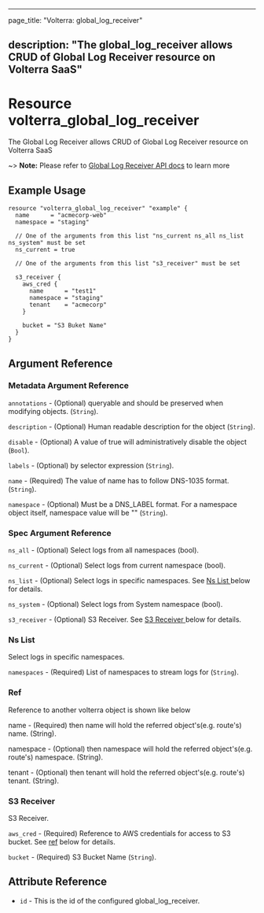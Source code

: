 ---

page_title: "Volterra: global_log_receiver"

description: "The global_log_receiver allows CRUD of Global Log Receiver resource on Volterra SaaS"
---------------------------------------------------------------------------------------------------

Resource volterra_global_log_receiver
=====================================

The Global Log Receiver allows CRUD of Global Log Receiver resource on Volterra SaaS

~> **Note:** Please refer to [Global Log Receiver API docs](https://volterra.io/docs/api/global-log-receiver) to learn more

Example Usage
-------------

```hcl
resource "volterra_global_log_receiver" "example" {
  name      = "acmecorp-web"
  namespace = "staging"

  // One of the arguments from this list "ns_current ns_all ns_list ns_system" must be set
  ns_current = true

  // One of the arguments from this list "s3_receiver" must be set

  s3_receiver {
    aws_cred {
      name      = "test1"
      namespace = "staging"
      tenant    = "acmecorp"
    }

    bucket = "S3 Buket Name"
  }
}

```

Argument Reference
------------------

### Metadata Argument Reference

`annotations` - (Optional) queryable and should be preserved when modifying objects. (`String`).

`description` - (Optional) Human readable description for the object (`String`).

`disable` - (Optional) A value of true will administratively disable the object (`Bool`).

`labels` - (Optional) by selector expression (`String`).

`name` - (Required) The value of name has to follow DNS-1035 format. (`String`).

`namespace` - (Optional) Must be a DNS_LABEL format. For a namespace object itself, namespace value will be "" (`String`).

### Spec Argument Reference

`ns_all` - (Optional) Select logs from all namespaces (bool).

`ns_current` - (Optional) Select logs from current namespace (bool).

`ns_list` - (Optional) Select logs in specific namespaces. See [Ns List ](#ns-list) below for details.

`ns_system` - (Optional) Select logs from System namespace (bool).

`s3_receiver` - (Optional) S3 Receiver. See [S3 Receiver ](#s3-receiver) below for details.

### Ns List

Select logs in specific namespaces.

`namespaces` - (Required) List of namespaces to stream logs for (`String`).

### Ref

Reference to another volterra object is shown like below

name - (Required) then name will hold the referred object's(e.g. route's) name. (String).

namespace - (Optional) then namespace will hold the referred object's(e.g. route's) namespace. (String).

tenant - (Optional) then tenant will hold the referred object's(e.g. route's) tenant. (String).

### S3 Receiver

S3 Receiver.

`aws_cred` - (Required) Reference to AWS credentials for access to S3 bucket. See [ref](#ref) below for details.

`bucket` - (Required) S3 Bucket Name (`String`).

Attribute Reference
-------------------

-	`id` - This is the id of the configured global_log_receiver.
